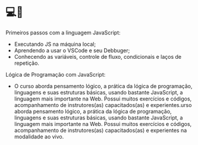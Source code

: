 # <Cursos de JavaScript/> 💻🔎

 Primeiros passos com a linguagem JavaScript:
- Executando JS na máquina local;
- Aprendendo a usar o VSCode e seu Debbuger;
- Conhecendo as variáveis, controle de fluxo, condicionais e laços de repetição.

Lógica de Programação com JavaScript:
- O curso aborda pensamento lógico, a prática da lógica de programação, linguagens e suas estruturas básicas, usando bastante JavaScript, a linguagem mais importante na Web. Possui muitos exercícios e códigos, acompanhamento de instrutores(as) capacitados(as) e experientes.urso aborda pensamento lógico, a prática da lógica de programação, linguagens e suas estruturas básicas, usando bastante JavaScript, a linguagem mais importante na Web. Possui muitos exercícios e códigos, acompanhamento de instrutores(as) capacitados(as) e experientes na modalidade ao vivo.
